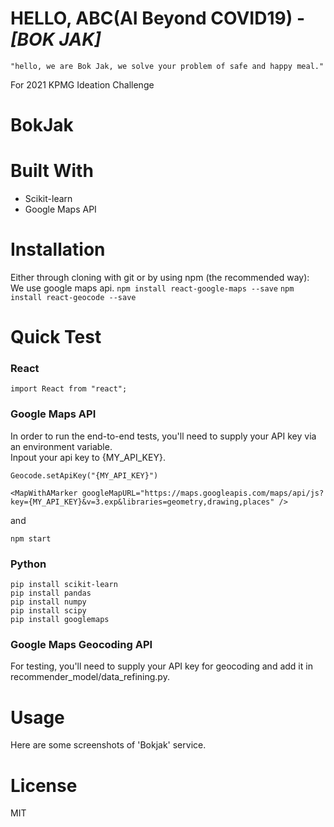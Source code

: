 # HELLO, ABC(AI Beyond COVID19) - *[BOK JAK]*

```
"hello, we are Bok Jak, we solve your problem of safe and happy meal."
```
For 2021 KPMG Ideation Challenge

# BokJak

# Built With
* Scikit-learn
* Google Maps API

# Installation
Either through cloning with git or by using npm (the recommended way):<br/>
We use google maps api.
`npm install react-google-maps --save`
`npm install react-geocode --save`

# Quick Test
### React
```
import React from "react";
```

### Google Maps API
In order to run the end-to-end tests, you'll need to supply your API key via an environment variable.<br/>
Inpout your api key to {MY_API_KEY}.

```
Geocode.setApiKey("{MY_API_KEY}")
```

```
<MapWithAMarker googleMapURL="https://maps.googleapis.com/maps/api/js?key={MY_API_KEY}&v=3.exp&libraries=geometry,drawing,places" />
```         
 

and 

```npm start```


### Python
```
pip install scikit-learn
pip install pandas
pip install numpy
pip install scipy
pip install googlemaps
```

### Google Maps Geocoding API
For testing, you'll need to supply your API key for geocoding and add it in recommender_model/data_refining.py.


# Usage
Here are some screenshots of 'Bokjak' service.

# License
MIT
